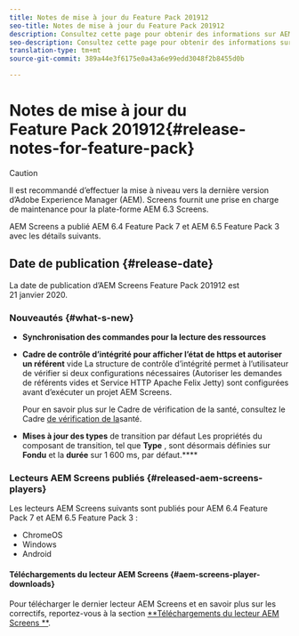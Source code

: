 ```yaml
---
title: Notes de mise à jour du Feature Pack 201912
seo-title: Notes de mise à jour du Feature Pack 201912
description: Consultez cette page pour obtenir des informations sur AEM Screens Feature Pack 201912, publié 20 janvier 2020.
seo-description: Consultez cette page pour obtenir des informations sur AEM Screens Feature Pack 201912, publié 20 janvier 2020.
translation-type: tm+mt
source-git-commit: 389a44e3f6175e0a43a6e99edd3048f2b8455d0b

---
```



# Notes de mise à jour du Feature Pack 201912{#release-notes-for-feature-pack}

>[!CAUTION]
>
>Il est recommandé d’effectuer la mise à niveau vers la dernière version d’Adobe Experience Manager (AEM). Screens fournit une prise en charge de maintenance pour la plate-forme AEM 6.3 Screens.

AEM Screens a publié AEM 6.4 Feature Pack 7 et AEM 6.5 Feature Pack 3 avec les détails suivants.

## Date de publication {#release-date}

La date de publication d’AEM Screens Feature Pack 201912 est 21 janvier 2020.

### Nouveautés {#what-s-new}

* **Synchronisation des commandes pour la lecture des ressources**


* **Cadre de contrôle d’intégrité pour afficher l’état de https et autoriser un référent** vide La structure de contrôle d’intégrité permet à l’utilisateur de vérifier si deux configurations nécessaires (Autoriser les demandes de référents vides et Service HTTP Apache Felix Jetty) sont configurées avant d’exécuter un projet AEM Screens.

   Pour en savoir plus sur le Cadre de vérification de la santé, consultez le Cadre [de vérification de la](/help/user-guide/configuring-screens-introduction.md#health-check-framework)santé.

* **Mises à jour des types** de transition par défaut Les propriétés du composant de transition, tel que **Type** , sont désormais définies sur **Fondu** et la **durée** sur 1 600 ms, par défaut.****


### Lecteurs AEM Screens publiés {#released-aem-screens-players}

Les lecteurs AEM Screens suivants sont publiés pour AEM 6.4 Feature Pack 7 et AEM 6.5 Feature Pack 3 :

* ChromeOS
* Windows
* Android

#### Téléchargements du lecteur AEM Screens {#aem-screens-player-downloads}

Pour télécharger le dernier lecteur AEM Screens et en savoir plus sur les correctifs, reportez-vous à la section [**Téléchargements du lecteur AEM Screens **](https://download.macromedia.com/screens/).
